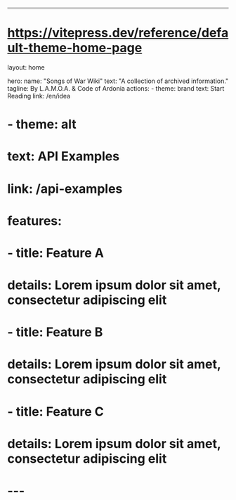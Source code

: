 ---
# https://vitepress.dev/reference/default-theme-home-page
layout: home

hero:
  name: "Songs of War Wiki"
  text: "A collection of archived information."
  tagline: By L.A.M.O.A. & Code of Ardonia
  actions:
    - theme: brand
      text: Start Reading
      link: /en/idea
  #   - theme: alt
  #     text: API Examples
  #     link: /api-examples

# features:
#   - title: Feature A
#     details: Lorem ipsum dolor sit amet, consectetur adipiscing elit
#   - title: Feature B
#     details: Lorem ipsum dolor sit amet, consectetur adipiscing elit
#   - title: Feature C
#     details: Lorem ipsum dolor sit amet, consectetur adipiscing elit
# ---

